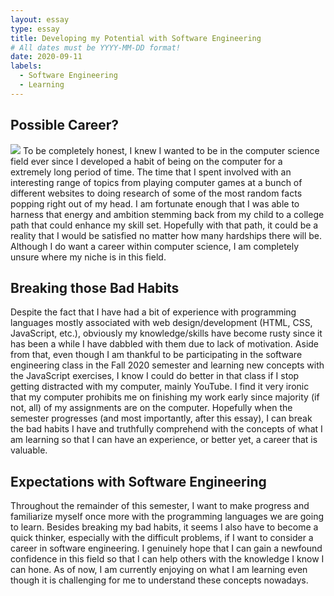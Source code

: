 ```yaml
---
layout: essay
type: essay
title: Developing my Potential with Software Engineering
# All dates must be YYYY-MM-DD format!
date: 2020-09-11
labels:
  - Software Engineering
  - Learning
---
```


## Possible Career?
<img class="ui small right floated image" src="../images/software-code.jpg">
To be completely honest, I knew I wanted to be in the computer science field ever since I developed a habit of being on the computer for a extremely long period of time. The time that I spent involved with an interesting range of topics from playing computer games at a bunch of different websites to doing research of some of the most random facts popping right out of my head.  I am fortunate enough that I was able to harness that energy and ambition stemming back from my child to a college path that could enhance my skill set.  Hopefully with that path, it could be a reality that I would be satisfied no matter how many hardships there will be.  Although I do want a career within computer science, I am completely unsure where my niche is in this field.

## Breaking those Bad Habits
Despite the fact that I have had a bit of experience with programming languages mostly associated with web design/development (HTML, CSS, JavaScript, etc.), obviously my knowledge/skills have become rusty since it has been a while I have dabbled with them due to lack of motivation.  Aside from that, even though I am thankful to be participating in the software engineering class in the Fall 2020 semester and learning new concepts with the JavaScript exercises, I know I could do better in that class if I stop getting distracted with my computer, mainly YouTube.  I find it very ironic that my computer prohibits me on finishing my work early since majority (if not, all) of my assignments are on the computer.  Hopefully when the semester progresses (and most importantly, after this essay), I can break the bad habits I have and truthfully comprehend with the concepts of what I am learning so that I can have an experience, or better yet, a career that is valuable. 

## Expectations with Software Engineering
Throughout the remainder of this semester, I want to make progress and familiarize myself once more with the programming languages we are going to learn.  Besides breaking my bad habits, it seems I also have to become a quick thinker, especially with the difficult problems, if I want to consider a career in software engineering.  I genuinely hope that I can gain a newfound confidence in this field so that I can help others with the knowledge I know I can hone.  As of now, I am currently enjoying on what I am learning even though it is challenging for me to understand these concepts nowadays.
